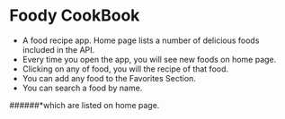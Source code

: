 # Foody CookBook

* A food recipe app. Home page lists a number of delicious foods included in the API.
* Every time you open the app, you will see new foods on home page.
* Clicking on any of food, you will the recipe of that food.
* You can add any food to the Favorites Section.
* You can search a food by name.

######*which are listed on home page.
